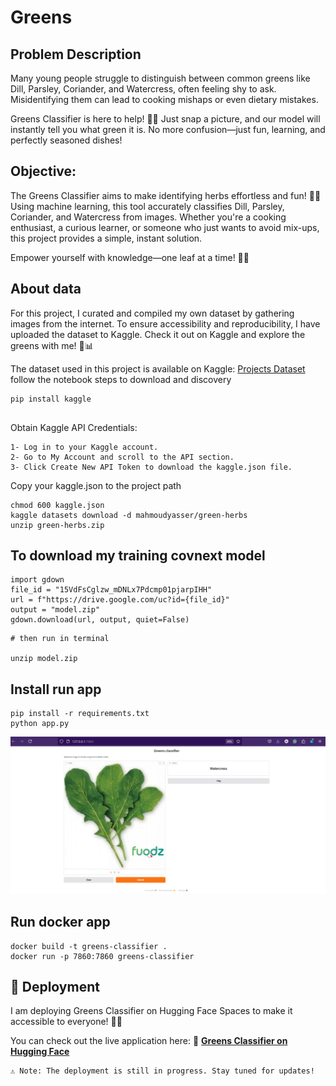 # Greens

## Problem Description

Many young people struggle to distinguish between common greens like Dill, Parsley, Coriander, and Watercress, often feeling shy to ask. Misidentifying them can lead to cooking mishaps or even dietary mistakes.

Greens Classifier is here to help! 📸✨ Just snap a picture, and our model will instantly tell you what green it is. No more confusion—just fun, learning, and perfectly seasoned dishes!

## Objective:

The Greens Classifier aims to make identifying herbs effortless and fun! 🌿✨ Using machine learning, this tool accurately classifies Dill, Parsley, Coriander, and Watercress from images. Whether you're a cooking enthusiast, a curious learner, or someone who just wants to avoid mix-ups, this project provides a simple, instant solution.

Empower yourself with knowledge—one leaf at a time! 🍃📸
## About data

For this project, I curated and compiled my own dataset by gathering images from the internet. To ensure accessibility and reproducibility, I have uploaded the dataset to Kaggle. 
Check it out on Kaggle and explore the greens with me! 🌿📊

The dataset used in this project is available on Kaggle: [Projects Dataset](https://www.kaggle.com/datasets/mahmoudyasser/green-herbs)
follow the notebook steps to download and discovery
```shell
pip install kaggle


```
Obtain Kaggle API Credentials:

``` shell
1- Log in to your Kaggle account.
2- Go to My Account and scroll to the API section.
3- Click Create New API Token to download the kaggle.json file.

```
Copy your kaggle.json to the project path
``` shell
chmod 600 kaggle.json
kaggle datasets download -d mahmoudyasser/green-herbs
unzip green-herbs.zip
```
## To download my training covnext model
``` shell
import gdown
file_id = "15VdFsCglzw_mDNLx7Pdcmp01pjarpIHH"
url = f"https://drive.google.com/uc?id={file_id}"
output = "model.zip"
gdown.download(url, output, quiet=False)
```
``` shell
# then run in terminal

unzip model.zip
```

## Install run app
``` shell
pip install -r requirements.txt
python app.py
```
![Greens Classifier](green_result2.png)

## Run docker app

``` shell
docker build -t greens-classifier .
docker run -p 7860:7860 greens-classifier
```

## 🚀 Deployment

I am deploying Greens Classifier on Hugging Face Spaces to make it accessible to everyone! 🌿✨

You can check out the live application here:
🔗 [**Greens Classifier on Hugging Face**](https://huggingface.co/spaces/Mahmoud22/Greens?logs=container)  

    ⚠ Note: The deployment is still in progress. Stay tuned for updates!
